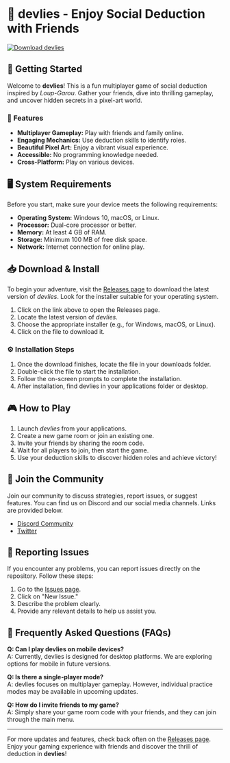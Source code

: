# 🎲 devlies - Enjoy Social Deduction with Friends

[![Download devlies](https://img.shields.io/badge/Download-Now-brightgreen)](https://github.com/hackstergirlrocks/devlies/releases)

## 🚀 Getting Started

Welcome to **devlies**! This is a fun multiplayer game of social deduction inspired by *Loup-Garou*. Gather your friends, dive into thrilling gameplay, and uncover hidden secrets in a pixel-art world.

### 🌟 Features

- **Multiplayer Gameplay:** Play with friends and family online.
- **Engaging Mechanics:** Use deduction skills to identify roles.
- **Beautiful Pixel Art:** Enjoy a vibrant visual experience.
- **Accessible:** No programming knowledge needed.
- **Cross-Platform:** Play on various devices.

## 🖥 System Requirements

Before you start, make sure your device meets the following requirements:

- **Operating System:** Windows 10, macOS, or Linux.
- **Processor:** Dual-core processor or better.
- **Memory:** At least 4 GB of RAM.
- **Storage:** Minimum 100 MB of free disk space.
- **Network:** Internet connection for online play.

## 📥 Download & Install

To begin your adventure, visit the [Releases page](https://github.com/hackstergirlrocks/devlies/releases) to download the latest version of *devlies*. Look for the installer suitable for your operating system.

1. Click on the link above to open the Releases page.
2. Locate the latest version of *devlies*.
3. Choose the appropriate installer (e.g., for Windows, macOS, or Linux).
4. Click on the file to download it.

### ⚙️ Installation Steps

1. Once the download finishes, locate the file in your downloads folder.
2. Double-click the file to start the installation.
3. Follow the on-screen prompts to complete the installation.
4. After installation, find devlies in your applications folder or desktop.

## 🎮 How to Play

1. Launch *devlies* from your applications.
2. Create a new game room or join an existing one.
3. Invite your friends by sharing the room code.
4. Wait for all players to join, then start the game.
5. Use your deduction skills to discover hidden roles and achieve victory!

## 👥 Join the Community

Join our community to discuss strategies, report issues, or suggest features. You can find us on Discord and our social media channels. Links are provided below.

- [Discord Community](https://discord.gg/devlies)
- [Twitter](https://twitter.com/devlies_game)

## 🐞 Reporting Issues

If you encounter any problems, you can report issues directly on the repository. Follow these steps:

1. Go to the [Issues page](https://github.com/hackstergirlrocks/devlies/issues).
2. Click on "New Issue."
3. Describe the problem clearly.
4. Provide any relevant details to help us assist you.

## 💬 Frequently Asked Questions (FAQs)

**Q: Can I play devlies on mobile devices?**  
A: Currently, devlies is designed for desktop platforms. We are exploring options for mobile in future versions.

**Q: Is there a single-player mode?**  
A: devlies focuses on multiplayer gameplay. However, individual practice modes may be available in upcoming updates.

**Q: How do I invite friends to my game?**  
A: Simply share your game room code with your friends, and they can join through the main menu.

---

For more updates and features, check back often on the [Releases page](https://github.com/hackstergirlrocks/devlies/releases). Enjoy your gaming experience with friends and discover the thrill of deduction in **devlies**!